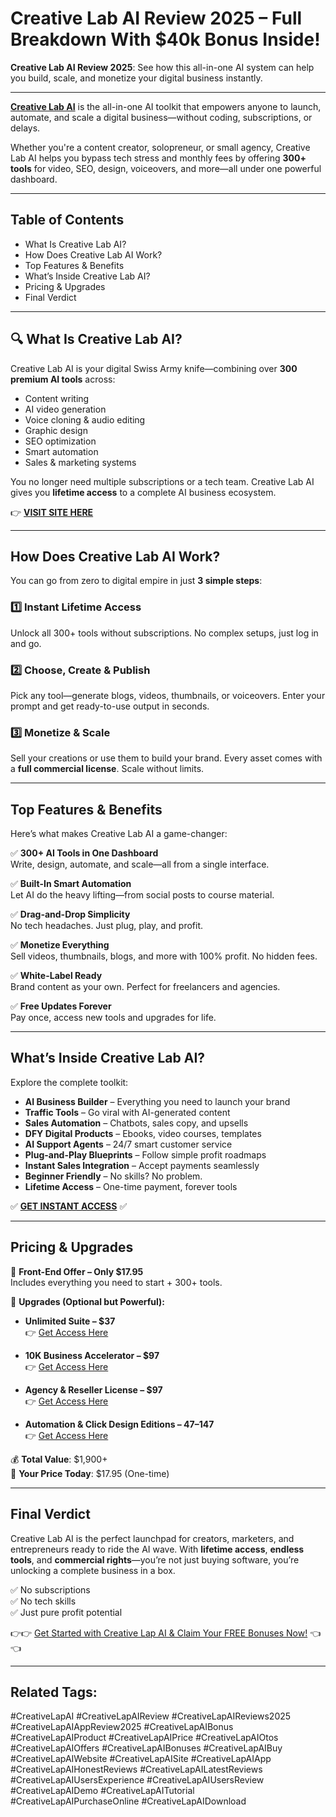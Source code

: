 # Creative Lab AI Review 2025 – Full Breakdown With $40k Bonus Inside!

**Creative Lab AI Review 2025**: See how this all-in-one AI system can help you build, scale, and monetize your digital business instantly.

---

**[Creative Lab AI](https://vjreview.com/creative-lab-ai-review/)** is the all-in-one AI toolkit that empowers anyone to launch, automate, and scale a digital business—without coding, subscriptions, or delays.

Whether you're a content creator, solopreneur, or small agency, Creative Lab AI helps you bypass tech stress and monthly fees by offering **300+ tools** for video, SEO, design, voiceovers, and more—all under one powerful dashboard.

---

## Table of Contents

- What Is Creative Lab AI?
- How Does Creative Lab AI Work?
- Top Features & Benefits
- What’s Inside Creative Lab AI?
- Pricing & Upgrades
- Final Verdict

---

## 🔍 What Is Creative Lab AI?

Creative Lab AI is your digital Swiss Army knife—combining over **300 premium AI tools** across:

- Content writing  
- AI video generation  
- Voice cloning & audio editing  
- Graphic design  
- SEO optimization  
- Smart automation  
- Sales & marketing systems  

You no longer need multiple subscriptions or a tech team. Creative Lab AI gives you **lifetime access** to a complete AI business ecosystem.

👉 **[VISIT SITE HERE](https://vjreview.com/creative-lab-ai-review/)**

---

## How Does Creative Lab AI Work?

You can go from zero to digital empire in just **3 simple steps**:

### 1️⃣ Instant Lifetime Access  
Unlock all 300+ tools without subscriptions. No complex setups, just log in and go.

### 2️⃣ Choose, Create & Publish  
Pick any tool—generate blogs, videos, thumbnails, or voiceovers. Enter your prompt and get ready-to-use output in seconds.

### 3️⃣ Monetize & Scale  
Sell your creations or use them to build your brand. Every asset comes with a **full commercial license**. Scale without limits.

---

## Top Features & Benefits

Here’s what makes Creative Lab AI a game-changer:

✅ **300+ AI Tools in One Dashboard**  
Write, design, automate, and scale—all from a single interface.

✅ **Built-In Smart Automation**  
Let AI do the heavy lifting—from social posts to course material.

✅ **Drag-and-Drop Simplicity**  
No tech headaches. Just plug, play, and profit.

✅ **Monetize Everything**  
Sell videos, thumbnails, blogs, and more with 100% profit. No hidden fees.

✅ **White-Label Ready**  
Brand content as your own. Perfect for freelancers and agencies.

✅ **Free Updates Forever**  
Pay once, access new tools and upgrades for life.

---

## What’s Inside Creative Lab AI?

Explore the complete toolkit:

- **AI Business Builder** – Everything you need to launch your brand  
- **Traffic Tools** – Go viral with AI-generated content  
- **Sales Automation** – Chatbots, sales copy, and upsells  
- **DFY Digital Products** – Ebooks, video courses, templates  
- **AI Support Agents** – 24/7 smart customer service  
- **Plug-and-Play Blueprints** – Follow simple profit roadmaps  
- **Instant Sales Integration** – Accept payments seamlessly  
- **Beginner Friendly** – No skills? No problem.  
- **Lifetime Access** – One-time payment, forever tools  

✅ **[GET INSTANT ACCESS](https://vjreview.com/creative-lab-ai-review/)** ✅

---

## Pricing & Upgrades

🎯 **Front-End Offer – Only $17.95**  
Includes everything you need to start + 300+ tools.

🔼 **Upgrades (Optional but Powerful):**

- **Unlimited Suite – $37**  
  👉 [Get Access Here](https://vjreview.com/creative-lab-ai-review/)

- **10K Business Accelerator – $97**  
  👉 [Get Access Here](https://vjsmith-review.hashnode.dev/creative-lab-ai-review)

- **Agency & Reseller License – $97**  
  👉 [Get Access Here](https://vjsmith-review.hashnode.dev/creative-lab-ai-review)

- **Automation & Click Design Editions – $47–$147**  
  👉 [Get Access Here](https://vjreview.com/creative-lab-ai-review/)

💰 **Total Value**: $1,900+  
🎉 **Your Price Today**: $17.95 (One-time)

---

## Final Verdict

Creative Lab AI is the perfect launchpad for creators, marketers, and entrepreneurs ready to ride the AI wave. With **lifetime access**, **endless tools**, and **commercial rights**—you’re not just buying software, you’re unlocking a complete business in a box.

✅ No subscriptions  
✅ No tech skills  
✅ Just pure profit potential

👉👉 [Get Started with Creative Lap AI & Claim Your FREE Bonuses Now!](https://vjreview.com/creative-lab-ai-review/) 👈👈

---

## Related Tags:

#CreativeLapAI #CreativeLapAIReview #CreativeLapAIReviews2025 #CreativeLapAIAppReview2025 #CreativeLapAIBonus #CreativeLapAIProduct #CreativeLapAIPrice #CreativeLapAIOtos #CreativeLapAIOffers #CreativeLapAIBonuses #CreativeLapAIBuy #CreativeLapAIWebsite #CreativeLapAISite #CreativeLapAIApp #CreativeLapAIHonestReviews #CreativeLapAILatestReviews #CreativeLapAIUsersExperience #CreativeLapAIUsersReview #CreativeLapAIDemo #CreativeLapAITutorial #CreativeLapAIPurchaseOnline #CreativeLapAIDownload

